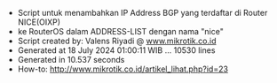 - Script untuk menambahkan IP Address BGP yang terdaftar di Router NICE(OIXP)
- ke RouterOS dalam ADDRESS-LIST dengan nama "nice"
- Script created by: Valens Riyadi @ www.mikrotik.co.id
- Generated at 18 July 2024 01:00:11 WIB ... 10530 lines
- Generated in 10.537 seconds
- How-to: http://www.mikrotik.co.id/artikel_lihat.php?id=23
